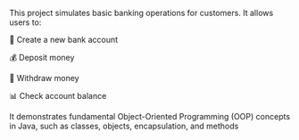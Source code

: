 This project simulates basic banking operations for customers.
It allows users to:

🧾 Create a new bank account

💰 Deposit money

💸 Withdraw money

📊 Check account balance

It demonstrates fundamental Object-Oriented Programming (OOP) concepts in Java, such as classes, objects, encapsulation, and methods
